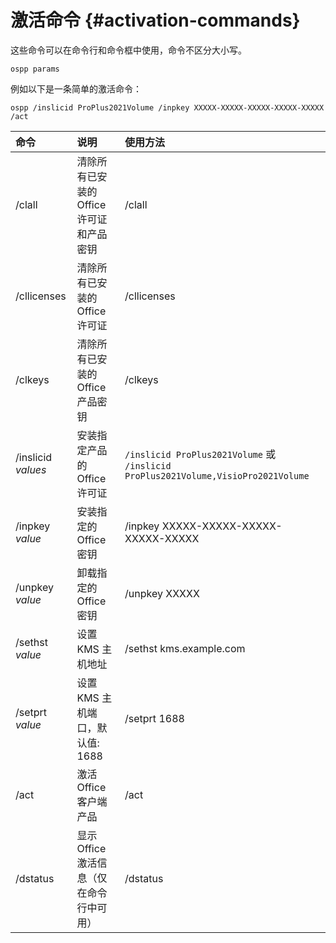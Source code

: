 # 激活命令 {#activation-commands}

这些命令可以在命令行和命令框中使用，命令不区分大小写。

``` batch
ospp params
```

例如以下是一条简单的激活命令：

``` batch
ospp /inslicid ProPlus2021Volume /inpkey XXXXX-XXXXX-XXXXX-XXXXX-XXXXX /act
```

| 命令 | 说明 | 使用方法 |
| :-- | :-- | :-- |
| /clall          | 清除所有已安装的 Office 许可证和产品密钥 | /clall |
| /cllicenses     | 清除所有已安装的 Office 许可证 | /cllicenses |
| /clkeys         | 清除所有已安装的 Office 产品密钥 | /clkeys |
| /inslicid *values* | 安装指定产品的 Office 许可证 | `/inslicid ProPlus2021Volume` 或 `/inslicid ProPlus2021Volume,VisioPro2021Volume` |
| /inpkey *value* | 安装指定的 Office 密钥 | /inpkey XXXXX-XXXXX-XXXXX-XXXXX-XXXXX |
| /unpkey *value* | 卸载指定的 Office 密钥 | /unpkey XXXXX |
| /sethst *value* | 设置 KMS 主机地址 | /sethst kms.example.com |
| /setprt *value* | 设置 KMS 主机端口，默认值: 1688 | /setprt 1688 |
| /act            | 激活 Office 客户端产品 | /act |
| /dstatus        | 显示 Office 激活信息（仅在命令行中可用） | /dstatus |
